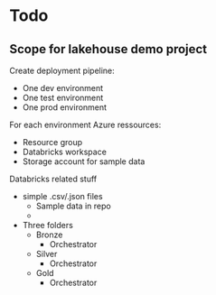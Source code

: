 # Todo

## Scope for lakehouse demo project


Create deployment pipeline:
* One dev environment
* One test environment
* One prod environment

For each environment Azure ressources:
* Resource group
* Databricks workspace
* Storage account for sample data


Databricks related stuff
* simple .csv/.json files
  * Sample data in repo
  *  
* Three folders
  * Bronze
    * Orchestrator
  * Silver
    * Orchestrator
  * Gold
    * Orchestrator

